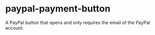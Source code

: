 # paypal-payment-button
A PayPal button that opens and only requires the email of the PayPal account. 
